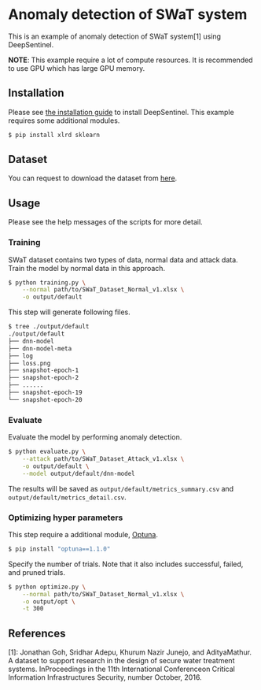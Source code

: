 # Anomaly detection of SWaT system

This is an example of anomaly detection of SWaT system\[1\] using DeepSentinel.

**NOTE**: This example require a lot of compute resources. It is recommended to use GPU which has large GPU memory.

## Installation

Please see [the installation guide](../../README.md) to install DeepSentinel.
This example requires some additional modules.

```bash
$ pip install xlrd sklearn
```

## Dataset

You can request to download the dataset from [here](https://itrust.sutd.edu.sg/itrust-labs_datasets/).

## Usage

Please see the help messages of the scripts for more detail.

### Training

SWaT dataset contains two types of data, normal data and attack data.
Train the model by normal data in this approach.

```bash
$ python training.py \
    --normal path/to/SWaT_Dataset_Normal_v1.xlsx \
    -o output/default
```

This step will generate following files.

```bash
$ tree ./output/default
./output/default
├── dnn-model
├── dnn-model-meta
├── log
├── loss.png
├── snapshot-epoch-1
├── snapshot-epoch-2
├── ......
├── snapshot-epoch-19
└── snapshot-epoch-20
```

### Evaluate

Evaluate the model by performing anomaly detection.

```bash
$ python evaluate.py \
    --attack path/to/SWaT_Dataset_Attack_v1.xlsx \
    -o output/default \
    --model output/default/dnn-model
```

The results will be saved as `output/default/metrics_summary.csv` and `output/default/metrics_detail.csv`.

### Optimizing hyper parameters

This step require a additional module, [Optuna](https://github.com/optuna/optuna).

```bash
$ pip install "optuna==1.1.0"
```

Specify the number of trials. Note that it also includes successful, failed, and pruned trials.

```bash
$ python optimize.py \
    --normal path/to/SWaT_Dataset_Normal_v1.xlsx \
    -o output/opt \
    -t 300
```

## References

\[1\]: Jonathan  Goh,  Sridhar  Adepu,  Khurum  Nazir  Junejo,  and  AdityaMathur. A dataset to support research in the design of secure water treatment systems. InProceedings in the 11th International Conferenceon Critical Information Infrastructures Security, number October, 2016.
